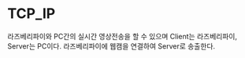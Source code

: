 # TCP_IP
라즈베리파이와 PC간의 실시간 영상전송을 할 수 있으며 
Client는 라즈베리파이, Server는 PC이다.
라즈베리파이에 웹캠을 연결하여 Server로 송출한다.

